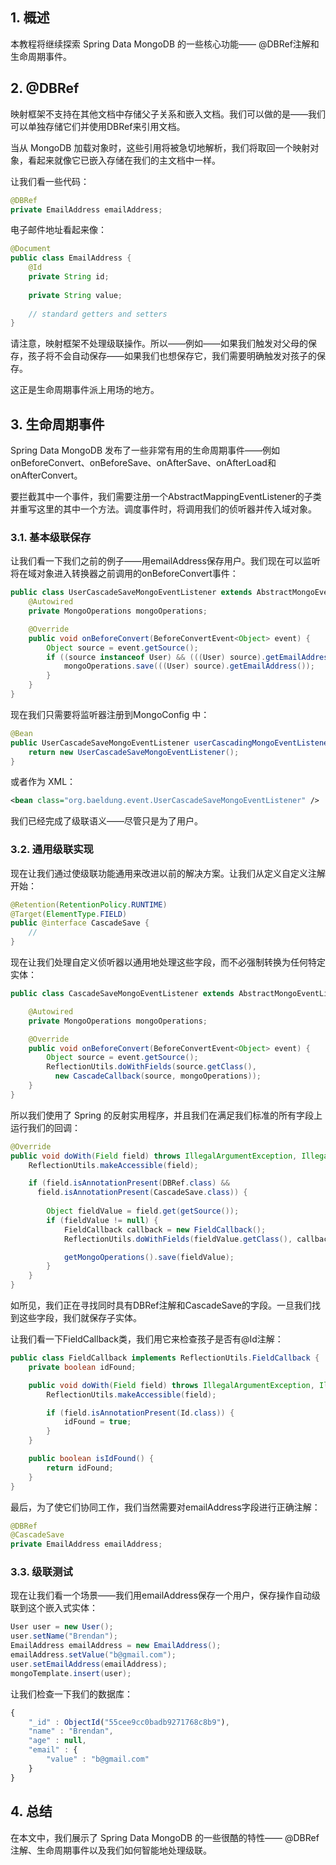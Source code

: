 ## 1. 概述

本教程将继续探索 Spring Data MongoDB 的一些核心功能—— @DBRef注解和生命周期事件。

## 2. @DBRef

映射框架不支持在其他文档中存储父子关系和嵌入文档。我们可以做的是——我们可以单独存储它们并使用DBRef来引用文档。

当从 MongoDB 加载对象时，这些引用将被急切地解析，我们将取回一个映射对象，看起来就像它已嵌入存储在我们的主文档中一样。

让我们看一些代码：

```java
@DBRef
private EmailAddress emailAddress;

```

电子邮件地址看起来像：

```java
@Document
public class EmailAddress {
    @Id
    private String id;
    
    private String value;
    
    // standard getters and setters
}
```

请注意，映射框架不处理级联操作。所以——例如——如果我们触发对父母的保存，孩子将不会自动保存——如果我们也想保存它，我们需要明确触发对孩子的保存。

这正是生命周期事件派上用场的地方。

## 3. 生命周期事件

Spring Data MongoDB 发布了一些非常有用的生命周期事件——例如onBeforeConvert、onBeforeSave、onAfterSave、onAfterLoad和onAfterConvert。

要拦截其中一个事件，我们需要注册一个AbstractMappingEventListener的子类并重写这里的其中一个方法。调度事件时，将调用我们的侦听器并传入域对象。

### 3.1. 基本级联保存

让我们看一下我们之前的例子——用emailAddress保存用户。我们现在可以监听将在域对象进入转换器之前调用的onBeforeConvert事件：

```java
public class UserCascadeSaveMongoEventListener extends AbstractMongoEventListener<Object> {
    @Autowired
    private MongoOperations mongoOperations;

    @Override
    public void onBeforeConvert(BeforeConvertEvent<Object> event) { 
        Object source = event.getSource(); 
        if ((source instanceof User) && (((User) source).getEmailAddress() != null)) { 
            mongoOperations.save(((User) source).getEmailAddress());
        }
    }
}
```

现在我们只需要将监听器注册到MongoConfig 中：

```java
@Bean
public UserCascadeSaveMongoEventListener userCascadingMongoEventListener() {
    return new UserCascadeSaveMongoEventListener();
}
```

或者作为 XML：

```xml
<bean class="org.baeldung.event.UserCascadeSaveMongoEventListener" />
```

我们已经完成了级联语义——尽管只是为了用户。

### 3.2. 通用级联实现

现在让我们通过使级联功能通用来改进以前的解决方案。让我们从定义自定义注解开始：

```java
@Retention(RetentionPolicy.RUNTIME)
@Target(ElementType.FIELD)
public @interface CascadeSave {
    //
}
```

现在让我们处理自定义侦听器以通用地处理这些字段，而不必强制转换为任何特定实体：

```java
public class CascadeSaveMongoEventListener extends AbstractMongoEventListener<Object> {

    @Autowired
    private MongoOperations mongoOperations;

    @Override
    public void onBeforeConvert(BeforeConvertEvent<Object> event) { 
        Object source = event.getSource(); 
        ReflectionUtils.doWithFields(source.getClass(), 
          new CascadeCallback(source, mongoOperations));
    }
}
```

所以我们使用了 Spring 的反射实用程序，并且我们在满足我们标准的所有字段上运行我们的回调：

```java
@Override
public void doWith(Field field) throws IllegalArgumentException, IllegalAccessException {
    ReflectionUtils.makeAccessible(field);

    if (field.isAnnotationPresent(DBRef.class) && 
      field.isAnnotationPresent(CascadeSave.class)) {
    
        Object fieldValue = field.get(getSource());
        if (fieldValue != null) {
            FieldCallback callback = new FieldCallback();
            ReflectionUtils.doWithFields(fieldValue.getClass(), callback);

            getMongoOperations().save(fieldValue);
        }
    }
}
```

如所见，我们正在寻找同时具有DBRef注解和CascadeSave的字段。一旦我们找到这些字段，我们就保存子实体。

让我们看一下FieldCallback类，我们用它来检查孩子是否有@Id注解：

```java
public class FieldCallback implements ReflectionUtils.FieldCallback {
    private boolean idFound;

    public void doWith(Field field) throws IllegalArgumentException, IllegalAccessException {
        ReflectionUtils.makeAccessible(field);

        if (field.isAnnotationPresent(Id.class)) {
            idFound = true;
        }
    }

    public boolean isIdFound() {
        return idFound;
    }
}
```

最后，为了使它们协同工作，我们当然需要对emailAddress字段进行正确注解：

```java
@DBRef
@CascadeSave
private EmailAddress emailAddress;
```

### 3.3. 级联测试

现在让我们看一个场景——我们用emailAddress保存一个用户，保存操作自动级联到这个嵌入式实体：

```java
User user = new User();
user.setName("Brendan");
EmailAddress emailAddress = new EmailAddress();
emailAddress.setValue("b@gmail.com");
user.setEmailAddress(emailAddress);
mongoTemplate.insert(user);

```

让我们检查一下我们的数据库：

```javascript
{
    "_id" : ObjectId("55cee9cc0badb9271768c8b9"),
    "name" : "Brendan",
    "age" : null,
    "email" : {
        "value" : "b@gmail.com"
    }
}
```

## 4. 总结

在本文中，我们展示了 Spring Data MongoDB 的一些很酷的特性—— @DBRef注解、生命周期事件以及我们如何智能地处理级联。